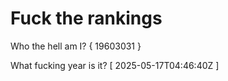 # Fuck the rankings

Who the hell am I?
{ 19603031 }

What fucking year is it?
[ 2025-05-17T04:46:40Z ]
